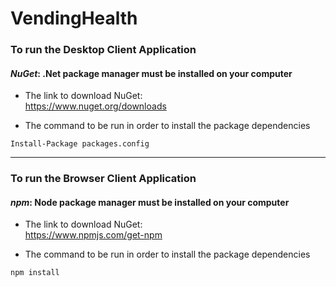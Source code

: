 # VendingHealth

### To run the Desktop Client Application 

#### _NuGet_: .Net package manager must be installed on your computer

* The link to download NuGet:  
https://www.nuget.org/downloads 
  

* The command to be run in order to install the package dependencies    

`Install-Package packages.config`

---

### To run the Browser Client Application

#### _npm_: Node package manager must be installed on your computer

* The link to download NuGet:  
https://www.npmjs.com/get-npm

* The command to be run in order to install the package dependencies    

`npm install`